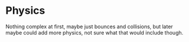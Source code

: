 # Physics

Nothing complex at first, maybe just bounces and collisions, but later maybe could add more physics, not sure what that would include though.
